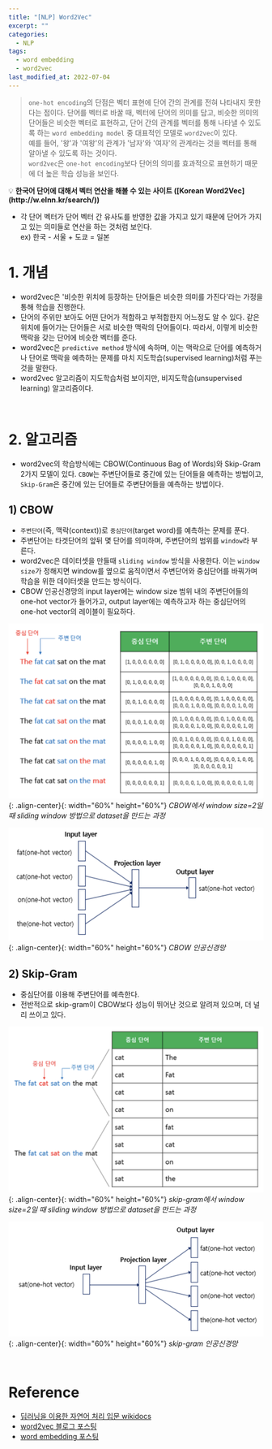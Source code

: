 ```yaml
---
title: "[NLP] Word2Vec"
excerpt: ""
categories:
  - NLP
tags:
  - word embedding
  - word2vec
last_modified_at: 2022-07-04
---
```


> `one-hot encoding`의 단점은 벡터 표현에 단어 간의 관계를 전혀 나타내지 못한다는 점이다. 단어를 벡터로 바꿀 때, 벡터에 단어의 의미를 담고, 비슷한 의미의 단어들은 비슷한 벡터로 표현하고, 단어 간의 관계를 벡터를 통해 나타낼 수 있도록 하는 `word embedding model` 중 대표적인 모델로 `word2vec`이 있다. <br>
> 예를 들어, '왕'과 '여왕'의 관계가 '남자'와 '여자'의 관계라는 것을 벡터를 통해 알아낼 수 있도록 하는 것이다. <br>
> `word2vec`은 `one-hot encoding`보다 단어의 의미를 효과적으로 표현하기 때문에 더 높은 학습 성능을 보인다.


<div class="notice--info" markdown="1">
💡 <b>한국어 단어에 대해서 벡터 연산을 해볼 수 있는 사이트 ([Korean Word2Vec](http://w.elnn.kr/search/))</b>

+ 각 단어 벡터가 단어 벡터 간 유사도를 반영한 값을 가지고 있기 때문에 단어가 가지고 있는 의미들로 연산을 하는 것처럼 보인다. <br>
ex) 한국 - 서울 + 도쿄 = 일본
</div>

# 1. 개념
+ word2vec은 '비슷한 위치에 등장하는 단어들은 비슷한 의미를 가진다'라는 가정을 통해 학습을 진행한다.
+ 단어의 주위만 보아도 어떤 단어가 적합하고 부적합한지 어느정도 알 수 있다. 같은 위치에 들어가는 단어들은 서로 비슷한 맥락의 단어들이다. 따라서, 이렇게 비슷한 맥락을 갖는 단어에 비슷한 벡터를 준다.
+ word2vec은 `predictive method` 방식에 속하며, 이는 맥락으로 단어를 예측하거나 단어로 맥락을 예측하는 문제를 마치 지도학습(supervised learning)처럼 푸는 것을 말한다.
+ word2vec 알고리즘이 지도학습처럼 보이지만, 비지도학습(unsupervised learning) 알고리즘이다.

<br>

# 2. 알고리즘

+ word2vec의 학습방식에는 CBOW(Continuous Bag of Words)와 Skip-Gram 2가지 모델이 있다. `CBOW`는 주변단어들로 중간에 있는 단어들을 예측하는 방법이고, `Skip-Gram`은 중간에 있는 단어들로 주변단어들을 예측하는 방법이다.

## 1) CBOW
+ `주변단어`(즉, 맥락(context))로 `중심단어`(target word)를 예측하는 문제를 푼다.
+ 주변단어는 타겟단어의 앞뒤 몇 단어를 의미하며, 주변단어의 범위를 `window`라 부른다.
+ word2vec은 데이터셋을 만들때 `sliding window` 방식을 사용한다. 이는 `window size`가 정해지면 window를 옆으로 움직이면서 주변단어와 중심단어를 바꿔가며 학습을 위한 데이터셋을 만드는 방식이다.
+ CBOW 인공신경망의 input layer에는 window size 범위 내의 주변단어들의 one-hot vector가 들어가고, output layer에는 예측하고자 하는 중심단어의 one-hot vector의 레이블이 필요하다.

![image01](/assets/images/2022-07-04-word2vec_01.png){: .align-center}{: width="60%" height="60%"}
*CBOW에서 window size=2일 때 sliding window 방법으로 dataset을 만드는 과정*

![image02](/assets/images/2022-07-04-word2vec_02.png){: .align-center}{: width="60%" height="60%"}
*CBOW 인공신경망*

## 2) Skip-Gram
+ 중심단어를 이용해 주변단어를 예측한다.
+ 전반적으로 skip-gram이 CBOW보다 성능이 뛰어난 것으로 알려져 있으며, 더 널리 쓰이고 있다.

![image03](/assets/images/2022-07-04-word2vec_03.png){: .align-center}{: width="60%" height="60%"}
*skip-gram에서 window size=2일 때 sliding window 방법으로 dataset을 만드는 과정*

![image04](/assets/images/2022-07-04-word2vec_04.png){: .align-center}{: width="60%" height="60%"}
*skip-gram 인공신경망*

<br>

# Reference

+ [딥러닝을 이용한 자연어 처리 입문 wikidocs](https://wikidocs.net/33520)
+ [word2vec 블로그 포스팅](https://dreamgonfly.github.io/blog/word2vec-explained/#%EC%B0%B8%EA%B3%A0-%EC%9E%90%EB%A3%8C)
+ [word embedding 포스팅](http://doc.mindscale.kr/km/unstructured/11.html)
